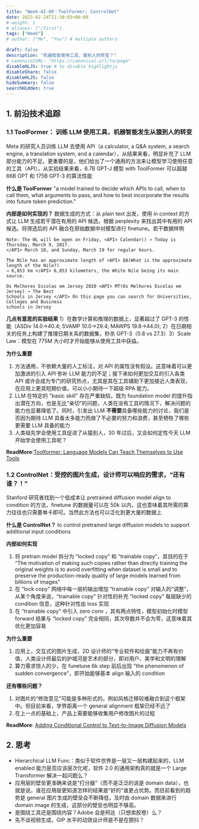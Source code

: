 ```yaml
---
title: "Week-AI-00：ToolFormer; ControlNet"
date: 2023-02-24T11:30:03+00:00
# weight: 1
# aliases: ["/first"]
tags: ["Week"]
# author: ["Me", "You"] # multiple authors

draft: false
description: "机器智能使用工具，猿到人的转变？"
# canonicalURL: "https://canonical.url/to/page"
disableHLJS: true # to disable highlightjs
disableShare: false
disableHLJS: false
hideSummary: false
searchHidden: true
---
```
































## 1. 前沿技术追踪
### 1.1 ToolFormer： 训练 LLM 使用工具，机器智能发生从猿到人的转变
Meta 的研究人员训练 LLM 去使用 API（a calculator, a Q&A system, a search engine, a translation system, and a calendar），从结果来看，明显补充了 LLM 部分能力的不足。更重要的是，他们给出了一个通用的方法来让模型学习使用任意的工具（API）。从实验结果来看，6.7B GPT-J 模型 with ToolFormer 可以超越 66B OPT 和 175B GPT-3 的算法性能

**什么是 ToolFormer** "a model trained to decide which APIs to call, when to call them, what arguments to pass, and how to best incorporate the results into future token prediction."

**内部是如何实现的？** 数据生成的方式：从 plain text 出发，使用 in context 的方式让 LLM 生成若干潜在有用的 API 候选，根据 perplexity 来找出其中有用的 API 候选。将筛选后的 API 融合在原始数据中对模型进行 finetune。若干数据样例
```
Note: The WL will be open on Friday, <API> Calendar() → Today is Thursday, March 9, 2017.
</API> March 10, and Sunday, March 19 for regular hours.

The Nile has an approximate length of <API> QA(What is the approximate length of the Nile?)
→ 6,853 km </API> 6,853 kilometers, the White Nile being its main source.

Os Melhores Escolas em Jersey 2020 <API> MT(Os Melhores Escolas em Jersey) → The Best
Schools in Jersey </API> On this page you can search for Universities, Colleges and Business
schools in Jersey
```

**几点有意思的实验结果** 1）在数学计算和推理的数据上，显著超过了 GPT-3 的性能（ASDiv 14.0->40.4; SVAMP 10.0->29.4; MAWPS 19.8->44.0); 2）在日期相关的任务上构建了推理日期关系的数据集，秒杀 GPT-3（0.8 vs 27.3）3）Scale Law：模型在 775M 大小时才开始能够从使用工具中获益。

**为什么重要** 
1. 方法通用，不依赖大量的人工标注，对 API 的属性没有假设。这意味着可以更加激进的引入 API 弥补 LLM 能力的不足；接下来如何更加交互的引入各类 API 或许会成为专门的研究热点，尤其是其在工具辅助下更加接近人类表现，在应用上更具短期价值，可以小小期待一下超级 RPA 能力。
2. LLM 在特定的 "basic skill" 存在严重缺陷，既为 foundation model 的提升指出潜在方向，也是无比“亲切”的问题，人类在没有工具的情况下，解决问题的能力也显著降低了。同时，引发出 LLM **不需要**具备哪些能力的讨论，我们是否因为期待 LLM 具备太多能力而做了不必要的努力和浪费，甚至牺牲了哪些更需要 LLM 具备的能力
3. 人类祖先学会使用工具促进了从猿到人，30 年过后，又会如何定性今天 LLM 开始学会使用工具呢？

**ReadMore**:[Toolformer: Language Models Can Teach Themselves to Use Tools](https://arxiv.org/abs/2302.04761)


### 1.2 ControlNet：受控的图片生成，设计师可以响应的需求，“还有谁？！”
Stanford 研究者找到一个低成本让 pretrained diffusion model align to condition 的方法，finetune 的数据量可以在 50k 以内，这也意味着其所需的算力往往也只需要单卡即可。当然此方法也可以泛化到更大量的数据上

**什么是 ControlNet？**  to control pretrained large diffusion models to support additional input conditions

**内部如何实现** 
1. 将 pretrain model 拆分为 “locked copy” 和 “trainable copy”，其目的在于 “The motivation of making such copies rather than directly training the original
weights is to avoid overfitting when dataset is small and to preserve the production-ready quality of
large models learned from billions of images”
2. 在 “lock copy” 网络中每一层的输出增加 “trainable copy” 对输入的“调整”，从某个角度来说，“trainable copy” 针对性的补充 “locked copy” 每层缺少的 condition 信息，这种针对性由 loss 实现
3. 在 “trainable copy” 中引入 zero conv ，其有两点特性，模型初始化时模型 forward 结果与 “locked copy” 完全相同，其次导数并不会为零，这意味着其优化更加容易

**为什么重要**
1. 应用上，交互式的图片生成，2D 设计师的“专业软件和绘画”能力不再有价值，人类设计师最后的护城河是艺术的部分，即对用户、美学和文明的理解
2. 算力需求惊人的少，在 funetune 6k step 前后出现 "the phenomenon of sudden convergence"，即开始能够基本 align 输入的 condition

**还有哪些问题？**
1. 对图片的“修改意见”可能是多种形式的，例如风格迁移较难融合到这个框架中。但目前来看，学界距离一个 general alignment 框架已经不远了
2. 在上一点的基础上，产品上需要能够收集用户修改图片的过程

**ReadMore**: [Adding Conditional Control to Text-to-Image
Diffusion Models](https://arxiv.org/pdf/2302.05543.pdf)


## 2. 思考
- Hierarchical LLM Func：类似于软件世界是一层又一层构建起来的，LLM enabled 能力是否应该层次化呢，软件 2.0 的通用架构真的就是一个 Large Transformer 解决一起问题么？
- 应用层的壁垒更准确来说是“打分器”（而不是泛泛的说是 domain data），也就是说，谁在应用层更知道怎样的结果是“好的”谁更占优势。而目前看到的趋势是 general 图片生成的壁垒会不断降低，及时由 domain 数据来进行 domain image 的生成，这部分的壁垒也明显不够高。
- 是围绕工具还是围绕内容？Adobe 会是柯达（只想卖胶卷）么？
- 先不谈视频生成，GIP 水平的动效设计师是不是在颤抖？
